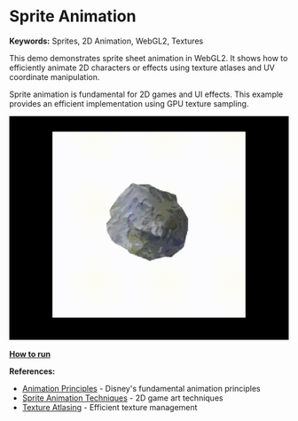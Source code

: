 # Sprite Animation

**Keywords:** Sprites, 2D Animation, WebGL2, Textures

This demo demonstrates sprite sheet animation in WebGL2. It shows how to efficiently animate 2D characters or effects using texture atlases and UV coordinate manipulation.

Sprite animation is fundamental for 2D games and UI effects. This example provides an efficient implementation using GPU texture sampling.

![image](./showcase.gif)

**[How to run](../how_to_run.md)**

**References:**

* [Animation Principles] - Disney's fundamental animation principles
* [Sprite Animation Techniques] - 2D game art techniques
* [Texture Atlasing] - Efficient texture management

[Animation Principles]: https://en.wikipedia.org/wiki/12_basic_principles_of_animation
[Sprite Animation Techniques]: https://2d-game-art-guru.com/2d-game-art-tutorials/sprite-animation-tutorial/
[Texture Atlasing]: https://en.wikipedia.org/wiki/Texture_atlas
